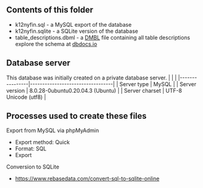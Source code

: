 ## Contents of this folder
- k12nyfin.sql - a MySQL export of the database
- k12nyfin.sqlite - a SQLite version of the database
- table_descriptions.dbml - a [DMBL](https://github.com/holistics/dbml) file containing all table descriptions<br />
explore the schema at [dbdocs.io](https://dbdocs.io/sarah.lauser.school/K12_finances)

## Database server
This database was initially created on a private database server.
|                |                                  |
|----------------|----------------------------------|
| Server type    | MySQL                            |
| Server version | 8.0.28-0ubuntu0.20.04.3 (Ubuntu) |
| Server charset | UTF-8 Unicode (utf8)             |


## Processes used to create these files
Export from MySQL via phpMyAdmin
- Export method: Quick
- Format: SQL
- Export

Conversion to SQLite
- https://www.rebasedata.com/convert-sql-to-sqlite-online